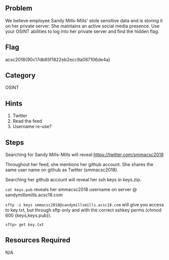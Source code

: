 ## Problem
We believe employee Sandy Mills-Mills' stole sensitive data and is storing it on her private server. She maintains an active social media presence. Use your OSINT abilities to log into her private server and find the hidden flag.

## Flag
acsc2018{90c17db65f1822eb2ecc9a087106de4a}

## Category
OSINT

## Hints
1. Twitter
2. Read the feed
3. Username re-use?

## Steps
Searching for Sandy Mills-Mills will reveal https://twitter.com/smmacsc2018

Throughout her feed, she mentions her github account. She shares the same user name on github as Twitter (smmacsc2018). 

Searching her github account will reveal her ssh keys in keys.zip.

`cat keys.pub` reveals her smmacsc2018 username on server @ sandymillsmills.acsc18.com 

`sftp -i keys smmacsc2018@sandymillsmills.acsc18.com`
will give you access to key.txt, but through sftp only and with the correct sshkey perms (chmod 600 {keys,keys.pub}).

`sftp> get key.txt`


## Resources Required
N/A
